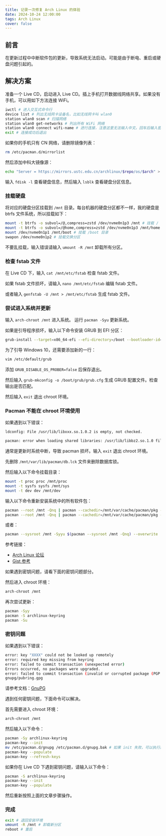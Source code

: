 ```yaml
---
title: 记录一次修复 Arch Linux 的体验
date: 2024-10-24 12:00:00
tags: Arch Linux
cover: false
---
```


## 前言

在更新过程中中断软件包的更新，导致系统无法启动。可能是由于断电、重启或硬盘问题引起的。

## 解决方案

准备一个 Live CD，启动进入 Live CD。插上手机打开数据线网络共享。如果没有手机，可以用如下方法连接 WiFi。

```bash
iwctl # 进入交互式命令行
device list # 列出无线网卡设备名，比如无线网卡叫 wlan0
station wlan0 scan # 扫描网络
station wlan0 get-networks # 列出所有 WiFi 网络
station wlan0 connect wifi-name # 进行连接，注意这里无法输入中文。回车后输入密码即可
exit # 连接成功后退出
```

如果你的手机只有 CN 网络，请删除镜像列表：

```bash
rm /etc/pacman.d/mirrorlist
```

然后添加中科大镜像源：

```bash
echo "Server = https://mirrors.ustc.edu.cn/archlinux/$repo/os/$arch" > /etc/pacman.d/mirrorlist
```

输入 `fdisk -l` 查看硬盘信息，然后输入 `lsblk` 查看硬盘分区信息。

### 挂载硬盘

将对应的硬盘分区挂载到 `/mnt` 目录。每台机器的硬盘分区都不一样，我的硬盘是 btrfs 文件系统，所以挂载如下：

```bash
mount -t btrfs -o subvol=/@,compress=zstd /dev/nvme0n1p3 /mnt # 挂载 / 目录
mount -t btrfs -o subvol=/@home,compress=zstd /dev/nvme0n1p3 /mnt/home # 挂载 /home 目录
mount /dev/nvme0n1p1 /mnt/boot # 挂载 /boot 目录
swapon /dev/nvme0n1p2 # 挂载交换分区
```

不要乱挂载，输入错误请输入 `umount -R /mnt` 卸载所有分区。

### 检查 fstab 文件

在 Live CD 下，输入 `cat /mnt/etc/fstab` 检查 fstab 文件。

如果 fstab 文件损坏，请输入 `nano /mnt/etc/fstab` 编辑 fstab 文件。

或者输入 `genfstab -U /mnt > /mnt/etc/fstab` 生成 fstab 文件。

### 尝试进入系统并更新

输入 `arch-chroot /mnt` 进入系统。
运行 `pacman -Syu` 更新系统。

如果是引导程序损坏，输入以下命令安装 GRUB 到 EFI 分区：

```bash
grub-install --target=x86_64-efi --efi-directory=/boot --bootloader-id=ARCH
```

为了引导 Windows 10，还需要添加新的一行：

```bash
vim /etc/default/grub
```

添加 `GRUB_DISABLE_OS_PROBER=false` 后保存退出。

然后输入 `grub-mkconfig -o /boot/grub/grub.cfg` 生成 GRUB 配置文件。检查输出是否匹配。

然后输入 `exit` 退出 chroot 环境。

### Pacman 不能在 chroot 环境使用

如果遇到以下错误：

```bash
ldconfig: File /usr/lib/libxxx.so.1.0.2 is empty, not checked.
```

```bash
pacman: error when loading shared libraries: /usr/lib/libbz2.so.1.0 file too short
```

通常是更新时系统中断，导致 pacman 损坏。输入 `exit` 退出 chroot 环境。

先删除 `/mnt/var/lib/pacman/db.lck` 文件来删除数据库锁。

然后输入以下命令挂载目录：

```bash
mount -t proc proc /mnt/proc
mount -t sysfs sysfs /mnt/sys
mount -t dev dev /mnt/dev
```

输入以下命令重新安装系统中的所有软件包：

```bash
pacman --root /mnt -Qnq | pacman --cachedir=/mnt/var/cache/pacman/pkg --root /mnt -S --dbonly -
pacman --root /mnt -Qnq | pacman --cachedir=/mnt/var/cache/pacman/pkg --root /mnt -S -
```

或者：

```bash
pacman --sysroot /mnt -Syyu $(pacman --sysroot /mnt -Qnq) --overwrite '*'
```

参考链接：

- [Arch Linux 论坛](https://bbs.archlinux.org/viewtopic.php?id=293993)
- [Gist 参考](https://gist.github.com/metzenseifner/cb61ecfd614a93c5927ba3cd62d68127)

如果遇到密钥问题，请看下面的密钥问题部分。

然后进入 chroot 环境：

```bash
arch-chroot /mnt
```

再次尝试更新：

```bash
pacman -Syy
pacman -S archlinux-keyring
pacman -Su
```

### 密钥问题

如果遇到以下错误：

```bash
error: key "XXXX" could not be looked up remotely
error: required key missing from keyring
error: failed to commit transaction (unexpected error)
Errors occurred, no packages were upgraded.
error: failed to commit transaction (invalid or corrupted package (PGP signature))
gnupg/pubring.gpg
```

请参考文档：[GnuPG](https://wiki.archlinux.org/title/GnuPG)

遇到任何密钥问题，下面命令可以解决。

首先需要进入 chroot 环境：

```bash
arch-chroot /mnt
```

然后输入以下命令：

```bash
pacman -Sy archlinux-keyring
pacman-key --init
mv /etc/pacman.d/gnupg /etc/pacman.d/gnupg.bak # 如果 init 失败，可以执行这行
pacman-key --populate
pacman-key --refresh-keys
```

如果你在 Live CD 下遇到密钥问题，请输入以下命令：

```bash
pacman -S archlinux-keyring
pacman-key --init
pacman-key --populate
```

然后重新按照上面的文章步骤操作。

### 完成

```bash
exit # 退回安装环境
umount -R /mnt # 卸载新分区
reboot # 重启
```
